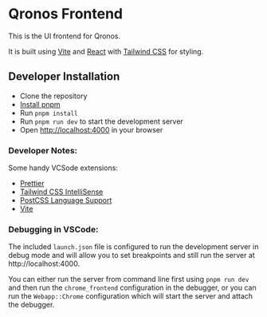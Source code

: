 # Qronos Frontend

This is the UI frontend for Qronos.

It is built using [Vite](https://vitejs.dev) and [React](https://reactjs.org) with [Tailwind CSS](https://tailwindcss.com) for styling.

## Developer Installation

- Clone the repository
- [Install pnpm](https://pnpm.io/installation)
- Run `pnpm install`
- Run `pnpm run dev` to start the development server
- Open [http://localhost:4000](http://localhost:4000) in your browser

### Developer Notes:

Some handy VCSode extensions:

- [Prettier](https://marketplace.visualstudio.com/items?itemName=esbenp.prettier-vscode)
- [Tailwind CSS IntelliSense](https://marketplace.visualstudio.com/items?itemName=bradlc.vscode-tailwindcss)
- [PostCSS Language Support](https://marketplace.visualstudio.com/items?itemName=csstools.postcss)
- [Vite](https://marketplace.visualstudio.com/items?itemName=antfu.vite)

### Debugging in VSCode:

The included `launch.json` file is configured to run the development server in debug mode and will allow you to set breakpoints and still run the server at http://localhost:4000.

You can either run the server from command line first using `pnpm run dev` and then run the `chrome_frontend` configuration in the debugger, or you can run the `Webapp::Chrome` configuration which will start the server and attach the debugger.
